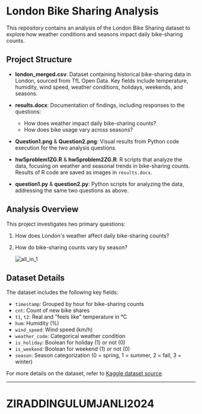 # London Bike Sharing Analysis

This repository contains an analysis of the London Bike Sharing dataset to explore how weather conditions and seasons impact daily bike-sharing counts.

## Project Structure

- **london_merged.csv**: Dataset containing historical bike-sharing data in London, sourced from TfL Open Data. Key fields include temperature, humidity, wind speed, weather conditions, holidays, weekends, and seasons.
  
- **results.docx**: Documentation of findings, including responses to the questions:
  - How does weather impact daily bike-sharing counts?
  - How does bike usage vary across seasons?

- **Question1.png** & **Question2.png**: Visual results from Python code execution for the two analysis questions.

- **hw5problem1ZG.R** & **hw5problem2ZG.R**: R scripts that analyze the data, focusing on weather and seasonal trends in bike-sharing counts. Results of R code are saved as images in `results.docx`.

- **question1.py** & **question2.py**: Python scripts for analyzing the data, addressing the same two questions as above.

## Analysis Overview

This project investigates two primary questions:
1. How does London's weather affect daily bike-sharing counts?
2. How do bike-sharing counts vary by season?

   ![all_in_1](https://github.com/user-attachments/assets/c400c2eb-6c3b-4854-96d6-52c878c4c61c)

## Dataset Details

The dataset includes the following key fields:
- `timestamp`: Grouped by hour for bike-sharing counts
- `cnt`: Count of new bike shares
- `t1`, `t2`: Real and "feels like" temperature in °C
- `hum`: Humidity (%)
- `wind_speed`: Wind speed (km/h)
- `weather_code`: Categorical weather condition
- `is_holiday`: Boolean for holiday (1) or not (0)
- `is_weekend`: Boolean for weekend (1) or not (0)
- `season`: Season categorization (0 = spring, 1 = summer, 2 = fall, 3 = winter)

For more details on the dataset, refer to [Kaggle dataset source](https://www.kaggle.com/datasets/hmavrodiev/london-bike-sharing-dataset).

---

# ZIRADDINGULUMJANLI2024
